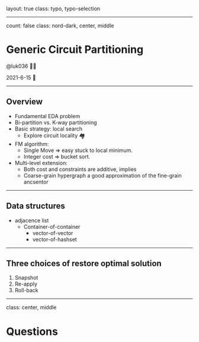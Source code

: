 layout: true
class: typo, typo-selection

---

count: false
class: nord-dark, center, middle

# Generic Circuit Partitioning

@luk036 👨‍💻

2021-6-15 📅

---

## Overview

- Fundamental EDA problem
- Bi-partition vs. K-way partitioning
- Basic strategy: local search
  - Explore circuit locality 🏘️
- FM algorithm:
  - Single Move => easy stuck to local minimum.
  - Integer cost => bucket sort.
- Multi-level extension:
  - Both cost and constraints are additive, implies
  - Coarse-grain hypergraph a good approximation of the fine-grain ancsentor

---

## Data structures

- adjacence list
  - Container-of-container
    - vector-of-vector
    - vector-of-hashset

---

## Three choices of restore optimal solution

1. Snapshot
2. Re-apply
3. Roll-back

---

class: center, middle

# Questions
